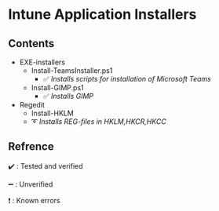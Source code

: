 # Intune Application Installers


Contents
------
* EXE-installers
  * Install-TeamsInstaller.ps1
    * :white_check_mark: *Installs scripts for installation of Microsoft Teams*
  * Install-GIMP.ps1
    * :white_check_mark: *Installs GIMP*
* Regedit
  * Install-HKLM
   * :curly_loop: *Installs REG-files in HKLM,HKCR,HKCC*


Refrence
------
:heavy_check_mark: : Tested and verified

:heavy_minus_sign: : Unverified

  :heavy_exclamation_mark: : Known errors